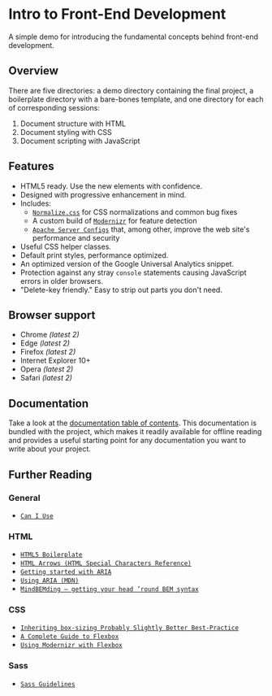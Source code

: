 # Intro to Front-End Development

A simple demo for introducing the fundamental concepts behind front-end development.


## Overview

There are five directories: a demo directory containing the final project, a boilerplate directory with a bare-bones template, and one directory for each of corresponding sessions:

1. Document structure with HTML
2. Document styling with CSS
3. Document scripting with JavaScript


## Features

* HTML5 ready. Use the new elements with confidence.
* Designed with progressive enhancement in mind.
* Includes:
  * [`Normalize.css`](https://necolas.github.com/normalize.css/)
    for CSS normalizations and common bug fixes
  * A custom build of [`Modernizr`](https://modernizr.com/) for feature
    detection
  * [`Apache Server Configs`](https://github.com/h5bp/server-configs-apache)
    that, among other, improve the web site's performance and security
* Useful CSS helper classes.
* Default print styles, performance optimized.
* An optimized version of the Google Universal Analytics snippet.
* Protection against any stray `console` statements causing JavaScript
  errors in older browsers.
* "Delete-key friendly." Easy to strip out parts you don't need.


## Browser support

* Chrome *(latest 2)*
* Edge *(latest 2)*
* Firefox *(latest 2)*
* Internet Explorer 10+
* Opera *(latest 2)*
* Safari *(latest 2)*


## Documentation

Take a look at the [documentation table of contents](Docs/TOC.md).
This documentation is bundled with the project, which makes it readily
available for offline reading and provides a useful starting point for
any documentation you want to write about your project.


## Further Reading

### General
* [`Can I Use`](http://caniuse.com/)

### HTML
* [`HTML5 Boilerplate`](https://html5boilerplate.com/)
* [`HTML Arrows (HTML Special Characters Reference)`](http://htmlarrows.com/)
* [`Getting started with ARIA`](http://a11yproject.com/posts/getting-started-aria/)
* [`Using ARIA (MDN)`](https://developer.mozilla.org/en-US/docs/Web/Accessibility/ARIA/ARIA_Techniques)
* [`MindBEMding – getting your head ’round BEM syntax`](http://csswizardry.com/2013/01/mindbemding-getting-your-head-round-bem-syntax/)

### CSS
* [`Inheriting box-sizing Probably Slightly Better Best-Practice`](https://css-tricks.com/inheriting-box-sizing-probably-slightly-better-best-practice/)
* [`A Complete Guide to Flexbox`](https://css-tricks.com/snippets/css/a-guide-to-flexbox/)
* [`Using Modernizr with Flexbox`](http://zomigi.com/blog/using-modernizr-with-flexbox/)

### Sass
* [`Sass Guidelines`](https://sass-guidelin.es/)